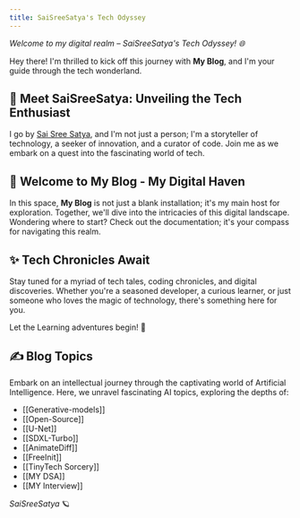 ```yaml
---
title: SaiSreeSatya's Tech Odyssey
---
```


<!-- # 🚀 **SaiSreeSatya's Tech Odyssey** -->

*Welcome to my digital realm – SaiSreeSatya's Tech Odyssey! 🌐*

Hey there! I'm thrilled to kick off this journey with **My Blog**, and I'm your guide through the tech wonderland.

## 🌟 **Meet SaiSreeSatya: Unveiling the Tech Enthusiast**

I go by [Sai Sree Satya](https://saisreesatya.vercel.app/), and I'm not just a person; I'm a storyteller of technology, a seeker of innovation, and a curator of code. Join me as we embark on a quest into the fascinating world of tech.

## 🏡 **Welcome to My Blog - My Digital Haven**

In this space, **My Blog** is not just a blank installation; it's my main host for exploration. Together, we'll dive into the intricacies of this digital landscape. Wondering where to start? Check out the documentation; it's your compass for navigating this realm.

## ✨ **Tech Chronicles Await**

Stay tuned for a myriad of tech tales, coding chronicles, and digital discoveries. Whether you're a seasoned developer, a curious learner, or just someone who loves the magic of technology, there's something here for you.

Let the Learning adventures begin! 🚀

## ✍️ **Blog Topics**

Embark on an intellectual journey through the captivating world of Artificial Intelligence. Here, we unravel fascinating AI topics, exploring the depths of:

- [[Generative-models]]
- [[Open-Source]]
- [[U-Net]]
- [[SDXL-Turbo]]
- [[AnimateDiff]]
- [[FreeInit]]
- [[TinyTech Sorcery]]
- [[MY DSA]]
- [[MY Interview]]

<!-- - 📱 **Mobile App Alchemy:** Join me in crafting seamless mobile experiences, exploring the magic behind app development.

- 🌐 **Web Development Wonders:** Navigate the vast landscapes of the web, where creativity meets functionality in every line of code. -->

<!-- Ready to dive deep into the realm of AI? [Begin the AI Journey](#)  -->


*SaiSreeSatya* 🪐



<!-- [[hosting|host]] -->
 


